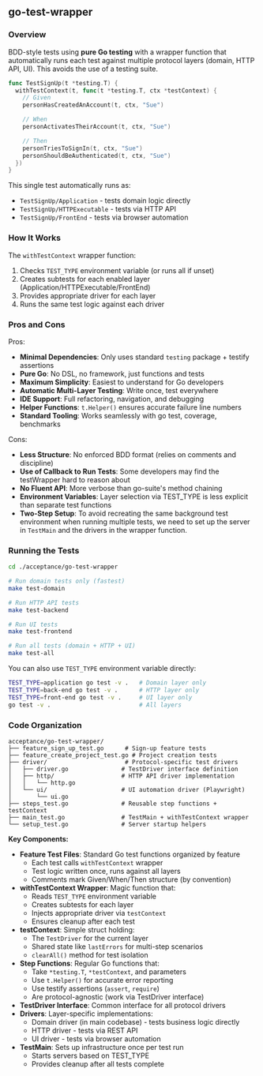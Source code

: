 ## go-test-wrapper

### Overview

BDD-style tests using **pure Go testing** with a wrapper function that automatically runs each test against multiple protocol layers (domain, HTTP API, UI). This avoids the use of a testing suite.


```go
func TestSignUp(t *testing.T) {
  withTestContext(t, func(t *testing.T, ctx *testContext) {
    // Given
    personHasCreatedAnAccount(t, ctx, "Sue")

    // When
    personActivatesTheirAccount(t, ctx, "Sue")

    // Then
    personTriesToSignIn(t, ctx, "Sue")
    personShouldBeAuthenticated(t, ctx, "Sue")
  })
}
```

This single test automatically runs as:
- `TestSignUp/Application` - tests domain logic directly
- `TestSignUp/HTTPExecutable` - tests via HTTP API
- `TestSignUp/FrontEnd` - tests via browser automation

### How It Works

The `withTestContext` wrapper function:
1. Checks `TEST_TYPE` environment variable (or runs all if unset)
2. Creates subtests for each enabled layer (Application/HTTPExecutable/FrontEnd)
3. Provides appropriate driver for each layer
4. Runs the same test logic against each driver

### Pros and Cons

Pros:
- **Minimal Dependencies**: Only uses standard `testing` package + testify assertions
- **Pure Go**: No DSL, no framework, just functions and tests
- **Maximum Simplicity**: Easiest to understand for Go developers
- **Automatic Multi-Layer Testing**: Write once, test everywhere
- **IDE Support**: Full refactoring, navigation, and debugging
- **Helper Functions**: `t.Helper()` ensures accurate failure line numbers
- **Standard Tooling**: Works seamlessly with go test, coverage, benchmarks

Cons:
- **Less Structure**: No enforced BDD format (relies on comments and discipline)
- **Use of Callback to Run Tests**: Some developers may find the testWrapper hard to reason about
- **No Fluent API**: More verbose than go-suite's method chaining
- **Environment Variables**: Layer selection via TEST_TYPE is less explicit than separate test functions
- **Two-Step Setup**: To avoid recreating the same background test environment when running multiple tests, we need to set up the server in `TestMain` and the drivers in the wrapper function.


### Running the Tests

```sh
cd ./acceptance/go-test-wrapper

# Run domain tests only (fastest)
make test-domain

# Run HTTP API tests
make test-backend

# Run UI tests
make test-frontend

# Run all tests (domain + HTTP + UI)
make test-all
```

You can also use `TEST_TYPE` environment variable directly:
```sh
TEST_TYPE=application go test -v .   # Domain layer only
TEST_TYPE=back-end go test -v .      # HTTP layer only
TEST_TYPE=front-end go test -v .     # UI layer only
go test -v .                         # All layers
```

### Code Organization

```
acceptance/go-test-wrapper/
├── feature_sign_up_test.go      # Sign-up feature tests
├── feature_create_project_test.go # Project creation tests
├── driver/                      # Protocol-specific test drivers
│   ├── driver.go               # TestDriver interface definition
│   ├── http/                   # HTTP API driver implementation
│   │   └── http.go
│   └── ui/                     # UI automation driver (Playwright)
│       └── ui.go
├── steps_test.go               # Reusable step functions + testContext
├── main_test.go                # TestMain + withTestContext wrapper
└── setup_test.go               # Server startup helpers
```

**Key Components:**

- **Feature Test Files**: Standard Go test functions organized by feature
  - Each test calls `withTestContext` wrapper
  - Test logic written once, runs against all layers
  - Comments mark Given/When/Then structure (by convention)
- **withTestContext Wrapper**: Magic function that:
  - Reads `TEST_TYPE` environment variable
  - Creates subtests for each layer
  - Injects appropriate driver via `testContext`
  - Ensures cleanup after each test
- **testContext**: Simple struct holding:
  - The `TestDriver` for the current layer
  - Shared state like `lastErrors` for multi-step scenarios
  - `clearAll()` method for test isolation
- **Step Functions**: Regular Go functions that:
  - Take `*testing.T`, `*testContext`, and parameters
  - Use `t.Helper()` for accurate error reporting
  - Use testify assertions (`assert`, `require`)
  - Are protocol-agnostic (work via TestDriver interface)
- **TestDriver Interface**: Common interface for all protocol drivers
- **Drivers**: Layer-specific implementations:
  - Domain driver (in main codebase) - tests business logic directly
  - HTTP driver - tests via REST API
  - UI driver - tests via browser automation
- **TestMain**: Sets up infrastructure once per test run
  - Starts servers based on TEST_TYPE
  - Provides cleanup after all tests complete


